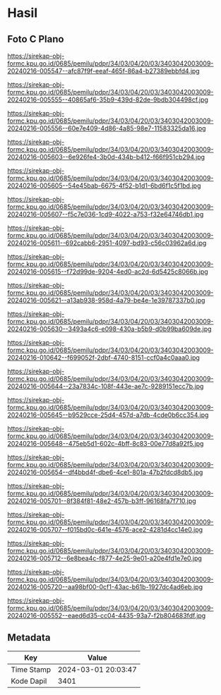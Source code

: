 # Hasil

## Foto C Plano

https://sirekap-obj-formc.kpu.go.id/0685/pemilu/pdpr/34/03/04/20/03/3403042003009-20240216-005547--afc87f9f-eeaf-465f-86a4-b27389ebbfd4.jpg

https://sirekap-obj-formc.kpu.go.id/0685/pemilu/pdpr/34/03/04/20/03/3403042003009-20240216-005555--40865af6-35b9-439d-82de-9bdb304498cf.jpg

https://sirekap-obj-formc.kpu.go.id/0685/pemilu/pdpr/34/03/04/20/03/3403042003009-20240216-005556--60e7e409-4d86-4a85-98e7-11583325da16.jpg

https://sirekap-obj-formc.kpu.go.id/0685/pemilu/pdpr/34/03/04/20/03/3403042003009-20240216-005603--6e926fe4-3b0d-434b-b412-f66f951cb294.jpg

https://sirekap-obj-formc.kpu.go.id/0685/pemilu/pdpr/34/03/04/20/03/3403042003009-20240216-005605--54e45bab-6675-4f52-b1d1-6bd6f1c5f1bd.jpg

https://sirekap-obj-formc.kpu.go.id/0685/pemilu/pdpr/34/03/04/20/03/3403042003009-20240216-005607--f5c7e036-1cd9-4022-a753-f32e64746db1.jpg

https://sirekap-obj-formc.kpu.go.id/0685/pemilu/pdpr/34/03/04/20/03/3403042003009-20240216-005611--692cabb6-2951-4097-bd93-c56c03962a6d.jpg

https://sirekap-obj-formc.kpu.go.id/0685/pemilu/pdpr/34/03/04/20/03/3403042003009-20240216-005615--f72d99de-9204-4ed0-ac2d-6d5425c8066b.jpg

https://sirekap-obj-formc.kpu.go.id/0685/pemilu/pdpr/34/03/04/20/03/3403042003009-20240216-005621--a13ab938-958d-4a79-be4e-1e39787337b0.jpg

https://sirekap-obj-formc.kpu.go.id/0685/pemilu/pdpr/34/03/04/20/03/3403042003009-20240216-005630--3493a4c6-e098-430a-b5b9-d0b99ba609de.jpg

https://sirekap-obj-formc.kpu.go.id/0685/pemilu/pdpr/34/03/04/20/03/3403042003009-20240216-010642--f699052f-2dbf-4740-8151-ccf0a4c0aaa0.jpg

https://sirekap-obj-formc.kpu.go.id/0685/pemilu/pdpr/34/03/04/20/03/3403042003009-20240216-005644--23a7834c-108f-443e-ae7c-9289151ecc7b.jpg

https://sirekap-obj-formc.kpu.go.id/0685/pemilu/pdpr/34/03/04/20/03/3403042003009-20240216-005645--b9529cce-25d4-457d-a7db-4cde0b6cc354.jpg

https://sirekap-obj-formc.kpu.go.id/0685/pemilu/pdpr/34/03/04/20/03/3403042003009-20240216-005648--475eb5d1-602c-4bff-8c83-00e77d8a92f5.jpg

https://sirekap-obj-formc.kpu.go.id/0685/pemilu/pdpr/34/03/04/20/03/3403042003009-20240216-005654--df4bbd4f-dbe6-4ce1-801a-47b2fdcd8db5.jpg

https://sirekap-obj-formc.kpu.go.id/0685/pemilu/pdpr/34/03/04/20/03/3403042003009-20240216-005701--8f384f81-48e2-457b-b3ff-96168fa7f710.jpg

https://sirekap-obj-formc.kpu.go.id/0685/pemilu/pdpr/34/03/04/20/03/3403042003009-20240216-005707--f015bd0c-641e-4576-ace2-4281d4cc14e0.jpg

https://sirekap-obj-formc.kpu.go.id/0685/pemilu/pdpr/34/03/04/20/03/3403042003009-20240216-005712--6e8bea4c-f877-4e25-9e01-a20e4fd1e7e0.jpg

https://sirekap-obj-formc.kpu.go.id/0685/pemilu/pdpr/34/03/04/20/03/3403042003009-20240216-005720--aa98bf00-0cf1-43ac-b61b-1927dc4ad6eb.jpg

https://sirekap-obj-formc.kpu.go.id/0685/pemilu/pdpr/34/03/04/20/03/3403042003009-20240216-005552--eaed6d35-cc04-4435-93a7-f2b804683fdf.jpg


## Metadata

| Key        | Value               |
| ---------- | ------------------- |
| Time Stamp | 2024-03-01 20:03:47 |
| Kode Dapil | 3401                |



